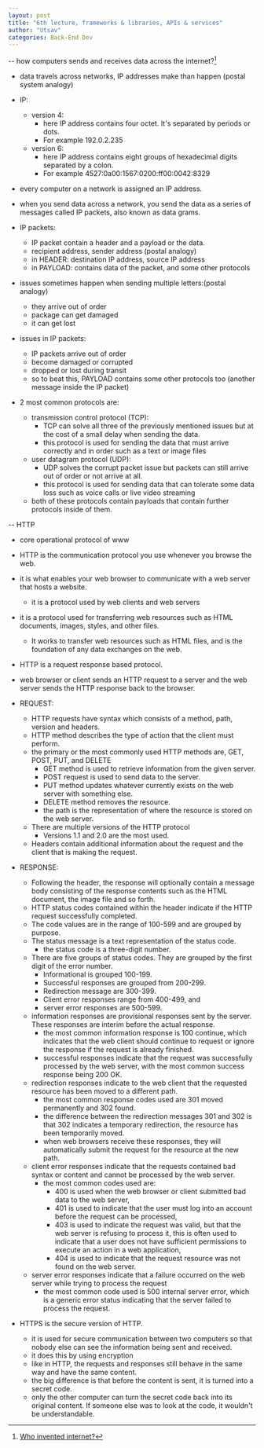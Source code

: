 ```yaml
---
layout: post
title: "6th lecture, frameworks & libraries, APIs & services"
author: "Utsav"
categories: Back-End Dev
---
```


-- how computers sends and receives data across the internet?[^1]

- data travels across networks, IP addresses make than happen (postal system analogy)
- IP:
  - version 4:
    - here IP address contains four octet. It's separated by periods or dots.
    - For example 192.0.2.235
  - version 6:
    - here IP address contains eight groups of hexadecimal digits separated by a colon.
    - For example 4527:0a00:1567:0200:ff00:0042:8329
- every computer on a network is assigned an IP address.
- when you send data across a network, you send the data as a series of messages called IP packets, also known as data grams.

- IP packets:

  - IP packet contain a header and a payload or the data.
  - recipient address, sender address (postal analogy)
  - in HEADER: destination IP address, source IP address
  - in PAYLOAD: contains data of the packet, and some other protocols

- issues sometimes happen when sending multiple letters:(postal analogy)

  - they arrive out of order
  - package can get damaged
  - it can get lost

- issues in IP packets:

  - IP packets arrive out of order
  - become damaged or corrupted
  - dropped or lost during transit
  - so to beat this, PAYLOAD contains some other protocols too (another message inside the IP packet)

- 2 most common protocols are:

  - transmission control protocol (TCP):
    - TCP can solve all three of the previously mentioned issues but at the cost of a small delay when sending the data.
    - this protocol is used for sending the data that must arrive correctly and in order such as a text or image files
  - user datagram protocol (UDP):
    - UDP solves the corrupt packet issue but packets can still arrive out of order or not arrive at all.
    - this protocol is used for sending data that can tolerate some data loss such as voice calls or live video streaming
  - both of these protocols contain payloads that contain further protocols inside of them.

-- HTTP

- core operational protocol of www
- HTTP is the communication protocol you use whenever you browse the web.
- it is what enables your web browser to communicate with a web server that hosts a website.
  - it is a protocol used by web clients and web servers
- it is a protocol used for transferring web resources such as HTML documents, images, styles, and other files.
  - It works to transfer web resources such as HTML files, and is the foundation of any data exchanges on the web.
- HTTP is a request response based protocol.
- web browser or client sends an HTTP request to a server and the web server sends the HTTP response back to the browser.
- REQUEST:
  - HTTP requests have syntax which consists of a method, path, version and headers.
  - HTTP method describes the type of action that the client must perform.
  - the primary or the most commonly used HTTP methods are, GET, POST, PUT, and DELETE
    - GET method is used to retrieve information from the given server.
    - POST request is used to send data to the server.
    - PUT method updates whatever currently exists on the web server with something else.
    - DELETE method removes the resource.
    - the path is the representation of where the resource is stored on the web server.
  - There are multiple versions of the HTTP protocol
    - Versions 1.1 and 2.0 are the most used.
  - Headers contain additional information about the request and the client that is making the request.
- RESPONSE:

  - Following the header, the response will optionally contain a message body consisting of the response contents such as the HTML document, the image file and so forth.
  - HTTP status codes contained within the header indicate if the HTTP request successfully completed.
  - The code values are in the range of 100-599 and are grouped by purpose.
  - The status message is a text representation of the status code.
    - the status code is a three-digit number.
  - There are five groups of status codes. They are grouped by the first digit of the error number.
    - Informational is grouped 100-199.
    - Successful responses are grouped from 200-299.
    - Redirection message are 300-399.
    - Client error responses range from 400-499, and
    - server error responses are 500-599.
  - information responses are provisional responses sent by the server. These responses are interim before the actual response.
    - the most common information response is 100 continue, which indicates that the web client should continue to request or ignore the response if the request is already finished.
    - successful responses indicate that the request was successfully processed by the web server, with the most common success response being 200 OK.
  - redirection responses indicate to the web client that the requested resource has been moved to a different path.
    - the most common response codes used are 301 moved permanently and 302 found.
    - the difference between the redirection messages 301 and 302 is that 302 indicates a temporary redirection, the resource has been temporarily moved.
    - when web browsers receive these responses, they will automatically submit the request for the resource at the new path.
  - client error responses indicate that the requests contained bad syntax or content and cannot be processed by the web server.
    - the most common codes used are:
      - 400 is used when the web browser or client submitted bad data to the web server,
      - 401 is used to indicate that the user must log into an account before the request can be processed,
      - 403 is used to indicate the request was valid, but that the web server is refusing to process it, this is often used to indicate that a user does not have sufficient permissions to execute an action in a web application,
      - 404 is used to indicate that the request resource was not found on the web server.
  - server error responses indicate that a failure occurred on the web server while trying to process the request
    - the most common code used is 500 internal server error, which is a generic error status indicating that the server failed to process the request.

- HTTPS is the secure version of HTTP.

  - it is used for secure communication between two computers so that nobody else can see the information being sent and received.
  - it does this by using encryption
  - like in HTTP, the requests and responses still behave in the same way and have the same content.
  - the big difference is that before the content is sent, it is turned into a secret code.
  - only the other computer can turn the secret code back into its original content. If someone else was to look at the code, it wouldn't be understandable.

[^1]: [Who invented internet?](https://youtu.be/21eFwbb48sE)
